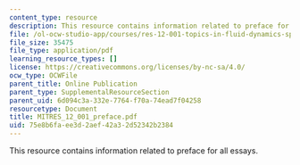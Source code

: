 ```yaml
---
content_type: resource
description: This resource contains information related to preface for all essays.
file: /ol-ocw-studio-app/courses/res-12-001-topics-in-fluid-dynamics-spring-2010/75e8b6faee3d2aef42a32d52342b2384_MITRES_12_001_preface.pdf
file_size: 35475
file_type: application/pdf
learning_resource_types: []
license: https://creativecommons.org/licenses/by-nc-sa/4.0/
ocw_type: OCWFile
parent_title: Online Publication
parent_type: SupplementalResourceSection
parent_uid: 6d094c3a-332e-7764-f70a-74ead7f04258
resourcetype: Document
title: MITRES_12_001_preface.pdf
uid: 75e8b6fa-ee3d-2aef-42a3-2d52342b2384
---
```

This resource contains information related to preface for all essays.